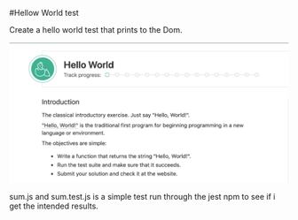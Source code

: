 #Hellow World test

Create a hello world test that prints to the Dom.

![Hello World Test](images/hello_world.png)

sum.js and sum.test.js is a simple test run through the jest npm to see if i get the intended results. 
